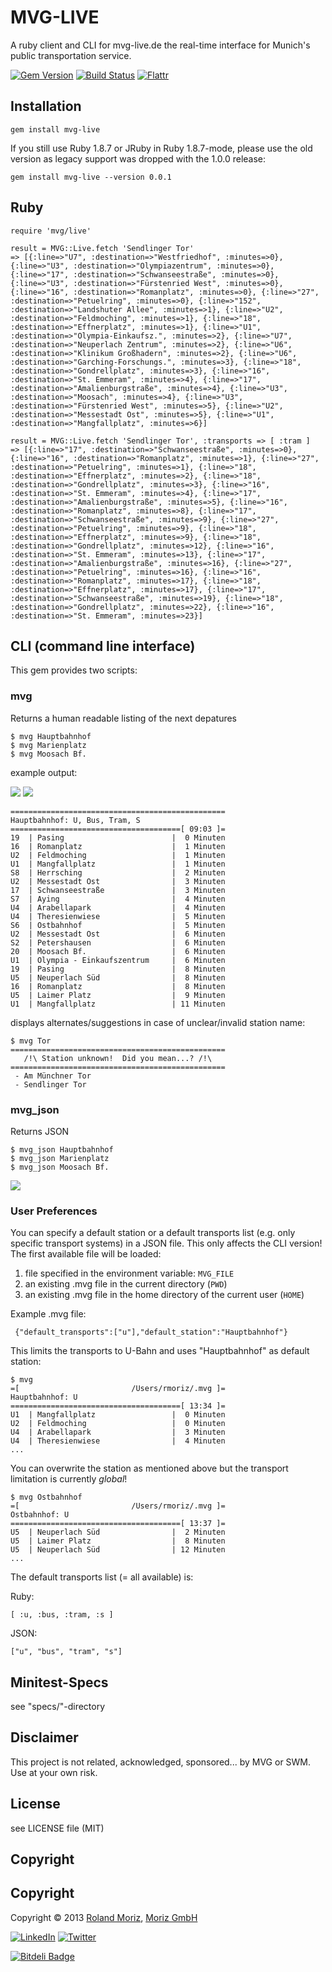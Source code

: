 # MVG-LIVE

A ruby client and CLI for mvg-live.de the real-time interface for Munich's public transportation service.

[![Gem Version](https://badge.fury.io/rb/mvg-live.png)](http://badge.fury.io/rb/mvg-live)
[![Build Status](https://secure.travis-ci.org/rmoriz/mvg-live.png?branch=master)](http://travis-ci.org/rmoriz/mvg-live)
[![Flattr](https://api.flattr.com/button/flattr-badge-large.png)](https://flattr.com/submit/auto?user_id=flattr&url=https://github.com/rmoriz/mvg-live&title=mvg-live%20rubygem&description=mvg-live%20rubygem&language=de_DE&tags=fahrplan,mvg,swm,ruby,code,u-bahn,s-bahn,tram,muenchen&category=software)
  
  
## Installation

    gem install mvg-live

If you still use Ruby 1.8.7 or JRuby in Ruby 1.8.7-mode, please use the
old version as legacy support was dropped with the 1.0.0 release:

    gem install mvg-live --version 0.0.1


## Ruby

    require 'mvg/live'
  
    result = MVG::Live.fetch 'Sendlinger Tor'
    => [{:line=>"U7", :destination=>"Westfriedhof", :minutes=>0}, {:line=>"U3", :destination=>"Olympiazentrum", :minutes=>0}, {:line=>"17", :destination=>"Schwanseestraße", :minutes=>0}, {:line=>"U3", :destination=>"Fürstenried West", :minutes=>0}, {:line=>"16", :destination=>"Romanplatz", :minutes=>0}, {:line=>"27", :destination=>"Petuelring", :minutes=>0}, {:line=>"152", :destination=>"Landshuter Allee", :minutes=>1}, {:line=>"U2", :destination=>"Feldmoching", :minutes=>1}, {:line=>"18", :destination=>"Effnerplatz", :minutes=>1}, {:line=>"U1", :destination=>"Olympia-Einkaufsz.", :minutes=>2}, {:line=>"U7", :destination=>"Neuperlach Zentrum", :minutes=>2}, {:line=>"U6", :destination=>"Klinikum Großhadern", :minutes=>2}, {:line=>"U6", :destination=>"Garching-Forschungs.", :minutes=>3}, {:line=>"18", :destination=>"Gondrellplatz", :minutes=>3}, {:line=>"16", :destination=>"St. Emmeram", :minutes=>4}, {:line=>"17", :destination=>"Amalienburgstraße", :minutes=>4}, {:line=>"U3", :destination=>"Moosach", :minutes=>4}, {:line=>"U3", :destination=>"Fürstenried West", :minutes=>5}, {:line=>"U2", :destination=>"Messestadt Ost", :minutes=>5}, {:line=>"U1", :destination=>"Mangfallplatz", :minutes=>6}]

    result = MVG::Live.fetch 'Sendlinger Tor', :transports => [ :tram ]
    => [{:line=>"17", :destination=>"Schwanseestraße", :minutes=>0}, {:line=>"16", :destination=>"Romanplatz", :minutes=>1}, {:line=>"27", :destination=>"Petuelring", :minutes=>1}, {:line=>"18", :destination=>"Effnerplatz", :minutes=>2}, {:line=>"18", :destination=>"Gondrellplatz", :minutes=>3}, {:line=>"16", :destination=>"St. Emmeram", :minutes=>4}, {:line=>"17", :destination=>"Amalienburgstraße", :minutes=>5}, {:line=>"16", :destination=>"Romanplatz", :minutes=>8}, {:line=>"17", :destination=>"Schwanseestraße", :minutes=>9}, {:line=>"27", :destination=>"Petuelring", :minutes=>9}, {:line=>"18", :destination=>"Effnerplatz", :minutes=>9}, {:line=>"18", :destination=>"Gondrellplatz", :minutes=>12}, {:line=>"16", :destination=>"St. Emmeram", :minutes=>13}, {:line=>"17", :destination=>"Amalienburgstraße", :minutes=>16}, {:line=>"27", :destination=>"Petuelring", :minutes=>16}, {:line=>"16", :destination=>"Romanplatz", :minutes=>17}, {:line=>"18", :destination=>"Effnerplatz", :minutes=>17}, {:line=>"17", :destination=>"Schwanseestraße", :minutes=>19}, {:line=>"18", :destination=>"Gondrellplatz", :minutes=>22}, {:line=>"16", :destination=>"St. Emmeram", :minutes=>23}]

## CLI (command line interface)

This gem provides two scripts:

### mvg

Returns a human readable listing of the next depatures

    $ mvg Hauptbahnhof
    $ mvg Marienplatz
    $ mvg Moosach Bf.

example output:


<img src="http://i.imgur.com/LLGYs.jpg">
<img src="http://i.imgur.com/rO6Fz.jpg">

    ================================================
    Hauptbahnhof: U, Bus, Tram, S
    ======================================[ 09:03 ]=
    19  | Pasing                        |  0 Minuten
    16  | Romanplatz                    |  1 Minuten
    U2  | Feldmoching                   |  1 Minuten
    U1  | Mangfallplatz                 |  1 Minuten
    S8  | Herrsching                    |  2 Minuten
    U2  | Messestadt Ost                |  3 Minuten
    17  | Schwanseestraße               |  3 Minuten
    S7  | Aying                         |  4 Minuten
    U4  | Arabellapark                  |  4 Minuten
    U4  | Theresienwiese                |  5 Minuten
    S6  | Ostbahnhof                    |  5 Minuten
    U2  | Messestadt Ost                |  6 Minuten
    S2  | Petershausen                  |  6 Minuten
    20  | Moosach Bf.                   |  6 Minuten
    U1  | Olympia - Einkaufszentrum     |  6 Minuten
    19  | Pasing                        |  8 Minuten
    U5  | Neuperlach Süd                |  8 Minuten
    16  | Romanplatz                    |  8 Minuten
    U5  | Laimer Platz                  |  9 Minuten
    U1  | Mangfallplatz                 | 11 Minuten


displays alternates/suggestions in case of unclear/invalid station name:

    $ mvg Tor
    ================================================
       /!\ Station unknown!  Did you mean...? /!\   
    ================================================
     - Am Münchner Tor
     - Sendlinger Tor


### mvg_json

Returns JSON

    $ mvg_json Hauptbahnhof
    $ mvg_json Marienplatz
    $ mvg_json Moosach Bf.

<img src="http://i.imgur.com/7pxh9.jpg">


### User Preferences

You can specify a default station or a default transports list (e.g. only specific transport systems) in a JSON file. This only affects the CLI version!
The first available file will be loaded:

1. file specified in the environment variable: `MVG_FILE`
2. an existing .mvg file in the current directory (`PWD`)
3. an existing .mvg file in the home directory of the current user (`HOME`)

Example .mvg file:

     {"default_transports":["u"],"default_station":"Hauptbahnhof"}
    
This limits the transports to U-Bahn and uses "Hauptbahnhof" as default station:

    $ mvg
    =[                         /Users/rmoriz/.mvg ]=
    Hauptbahnhof: U
    ======================================[ 13:34 ]=
    U1  | Mangfallplatz                 |  0 Minuten
    U2  | Feldmoching                   |  0 Minuten
    U4  | Arabellapark                  |  3 Minuten
    U4  | Theresienwiese                |  4 Minuten
    ...

You can overwrite the station as mentioned above but the transport limitation is currently *global*!

    $ mvg Ostbahnhof
    =[                         /Users/rmoriz/.mvg ]=
    Ostbahnhof: U
    ======================================[ 13:37 ]=
    U5  | Neuperlach Süd                |  2 Minuten
    U5  | Laimer Platz                  |  8 Minuten
    U5  | Neuperlach Süd                | 12 Minuten
    ...

The default transports list (= all available) is:

Ruby:

    [ :u, :bus, :tram, :s ]

JSON:

    ["u", "bus", "tram", "s"]


## Minitest-Specs

see "specs/"-directory


## Disclaimer

This project is not related, acknowledged, sponsored... by MVG or SWM.
Use at your own risk.

## License

see LICENSE file (MIT)

## Copyright

Copyright
---------

Copyright © 2013 [Roland Moriz](https://roland.io), [Moriz GmbH](https://moriz.de/)

[![LinkedIn](http://www.linkedin.com/img/webpromo/btn_viewmy_160x25.png)](http://www.linkedin.com/in/rmoriz)
[![Twitter](http://i.imgur.com/1kYFHlu.png)](https://twitter.com/rmoriz)



[![Bitdeli Badge](https://d2weczhvl823v0.cloudfront.net/rmoriz/mvg-live/trend.png)](https://bitdeli.com/free "Bitdeli Badge")

